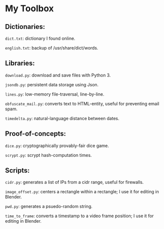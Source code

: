 My Toolbox
==========

Dictionaries:
-------------

`dict.txt`: dictionary I found online.

`english.txt`: backup of /usr/share/dict/words.



Libraries:
----------

`download.py`: download and save files with Python 3.

`jsondb.py`: persistent data storage using Json.

`lines.py`: low-memory file-traversal, line-by-line.

`obfuscate_mail.py`: converts text to HTML-entity, useful for preventing email spam.

`timedelta.py`: natural-language distance between dates.



Proof-of-concepts:
------------------

`dice.py`: cryptographically provably-fair dice game.

`scrypt.py`: scrypt hash-computation times.



Scripts:
--------

`cidr.py`: generates a list of IPs from a cidr range, useful for firewalls.

`image_offset.py`: centers a rectangle within a rectangle; I use it for editing in Blender.

`pwd.py`: generates a psuedo-random string.

`time_to_frame`: converts a timestamp to a video frame position; I use it for editing in Blender.
